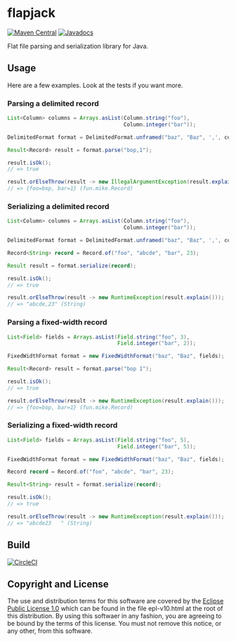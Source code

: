 # flapjack

[![Maven Central](https://maven-badges.herokuapp.com/maven-central/fun.mike/flapjack-alpha/badge.svg)](https://maven-badges.herokuapp.com/maven-central/fun.mike/flapjack-alpha)
[![Javadocs](https://www.javadoc.io/badge/fun.mike/flapjack-alpha.svg)](https://www.javadoc.io/doc/fun.mike/flapjack-alpha)

Flat file parsing and serialization library for Java.

## Usage

Here are a few examples. Look at the tests if you want more.

### Parsing a delimited record

```java
List<Column> columns = Arrays.asList(Column.string("foo"),
                                     Column.integer("bar"));

DelimitedFormat format = DelimitedFormat.unframed("baz", "Baz", ',', columns);

Result<Record> result = format.parse("bop,1");

result.isOk();
// => true

result.orElseThrow(result -> new IllegalArgumentException(result.explain()));
// => {foo=bop, bar=1} (fun.mike.Record)
```

### Serializing a delimited record

```java
List<Column> columns = Arrays.asList(Column.string("foo"),
                                     Column.integer("bar"));

DelimitedFormat format = DelimitedFormat.unframed("baz", "Baz", ',', columns);

Record<String> record = Record.of("foo", "abcde", "bar", 23);

Result result = format.serialize(record);

result.isOk();
// => true

result.orElseThrow(result -> new RuntimeException(result.explain()));
// => "abcde,23" (String)
```

### Parsing a fixed-width record

```java
List<Field> fields = Arrays.asList(Field.string("foo", 3),
                                   Field.integer("bar", 2));

FixedWidthFormat format = new FixedWidthFormat("baz", "Baz", fields);

Result<Record> result = format.parse("bop 1");

result.isOk();
// => true

result.orElseThrow(result -> new RuntimeException(result.explain()));
// => {foo=bop, bar=1} (fun.mike.Record)
```

### Serializing a fixed-width record

```java
List<Field> fields = Arrays.asList(Field.string("foo", 5),
                                   Field.integer("bar", 5));

FixedWidthFormat format = new FixedWidthFormat("baz", "Baz", fields);

Record record = Record.of("foo", "abcde", "bar", 23);

Result<String> result = format.serialize(record);

result.isOk();
// => true

result.orElseThrow(result -> new RuntimeException(result.explain()));
// => "abcde23   " (String)
```

## Build

[![CircleCI](https://circleci.com/gh/mike706574/flapjack.svg?style=svg)](https://circleci.com/gh/mike706574/flapjack)

## Copyright and License

The use and distribution terms for this software are covered by the
[Eclipse Public License 1.0] which can be found in the file
epl-v10.html at the root of this distribution. By using this softwaer
in any fashion, you are agreeing to be bound by the terms of this
license. You must not remove this notice, or any other, from this
software.

[Eclipse Public License 1.0]: http://opensource.org/licenses/eclipse-1.0.php
